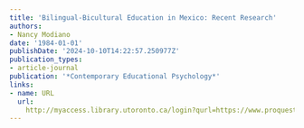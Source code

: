 ```yaml
---
title: 'Bilingual-Bicultural Education in Mexico: Recent Research'
authors:
- Nancy Modiano
date: '1984-01-01'
publishDate: '2024-10-10T14:22:57.250977Z'
publication_types:
- article-journal
publication: '*Contemporary Educational Psychology*'
links:
- name: URL
  url: 
    http://myaccess.library.utoronto.ca/login?qurl=https://www.proquest.com/docview/63467440?accountid=14771&bdid=38382&_bd=xJE8g94R4zcmpLeiB0KvGmNzXJM%3D
---
```

